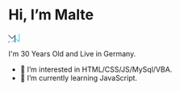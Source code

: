 <h1> Hi, I’m Malte </h1>

<img align="center" width="22px" src="MW_Dev_Dunke.png">

<p> I'm 30 Years Old and Live in Germany. </p>


- 👀 I’m interested in HTML/CSS/JS/MySql/VBA.
- 🌱 I’m currently learning JavaScript.


<!---
osbad28/osbad28 is a ✨ special ✨ repository because its `README.md` (this file) appears on your GitHub profile.
You can click the Preview link to take a look at your changes.
--->


